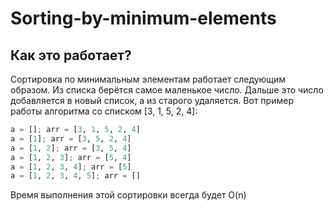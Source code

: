 # Sorting-by-minimum-elements
## Как это работает?
Сортировка по минимальным элементам работает следующим образом. Из списка берётся самое маленькое число. Дальше это число добавляется в новый список, а из старого удаляется. Вот пример работы алгоритма со списком [3, 1, 5, 2, 4]:
```python
a = []; arr = [3, 1, 5, 2, 4]
a = [1]; arr = [3, 5, 2, 4]
a = [1, 2]; arr = [3, 5, 4]
a = [1, 2, 3]; arr = [5, 4]
a = [1, 2, 3, 4]; arr = [5]
a = [1, 2, 3, 4, 5]; arr = []
```
Время выполнения этой сортировки всегда будет O(n)